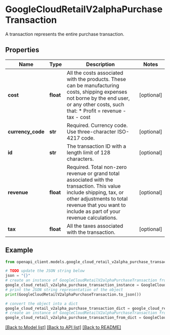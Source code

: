 # GoogleCloudRetailV2alphaPurchaseTransaction

A transaction represents the entire purchase transaction.

## Properties

Name | Type | Description | Notes
------------ | ------------- | ------------- | -------------
**cost** | **float** | All the costs associated with the products. These can be manufacturing costs, shipping expenses not borne by the end user, or any other costs, such that: * Profit &#x3D; revenue - tax - cost | [optional] 
**currency_code** | **str** | Required. Currency code. Use three-character ISO-4217 code. | [optional] 
**id** | **str** | The transaction ID with a length limit of 128 characters. | [optional] 
**revenue** | **float** | Required. Total non-zero revenue or grand total associated with the transaction. This value include shipping, tax, or other adjustments to total revenue that you want to include as part of your revenue calculations. | [optional] 
**tax** | **float** | All the taxes associated with the transaction. | [optional] 

## Example

```python
from openapi_client.models.google_cloud_retail_v2alpha_purchase_transaction import GoogleCloudRetailV2alphaPurchaseTransaction

# TODO update the JSON string below
json = "{}"
# create an instance of GoogleCloudRetailV2alphaPurchaseTransaction from a JSON string
google_cloud_retail_v2alpha_purchase_transaction_instance = GoogleCloudRetailV2alphaPurchaseTransaction.from_json(json)
# print the JSON string representation of the object
print(GoogleCloudRetailV2alphaPurchaseTransaction.to_json())

# convert the object into a dict
google_cloud_retail_v2alpha_purchase_transaction_dict = google_cloud_retail_v2alpha_purchase_transaction_instance.to_dict()
# create an instance of GoogleCloudRetailV2alphaPurchaseTransaction from a dict
google_cloud_retail_v2alpha_purchase_transaction_from_dict = GoogleCloudRetailV2alphaPurchaseTransaction.from_dict(google_cloud_retail_v2alpha_purchase_transaction_dict)
```
[[Back to Model list]](../README.md#documentation-for-models) [[Back to API list]](../README.md#documentation-for-api-endpoints) [[Back to README]](../README.md)


